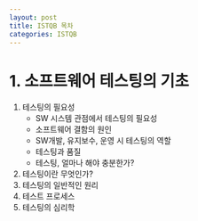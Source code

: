 ```yaml
---
layout: post
title: ISTQB 목차
categories: ISTQB
---
```


# 1. 소프트웨어 테스팅의 기초
1. 테스팅의 필요성
   - SW 시스템 관점에서 테스팅의 필요성
   - 소프트웨어 결함의 원인
   - SW개발, 유지보수, 운영 시 테스팅의 역할 
   - 테스팅과 품질 
   - 테스팅, 얼마나 해야 충분한가? 
2. 테스팅이란 무엇인가?
3. 테스팅의 일반적인 원리
4. 테스트 프로세스
5. 테스팅의 심리학
